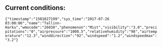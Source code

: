## Current conditions: 
 ``` {"timestamp":"1501027199","sys_time":"2017-07-26 03:00:06","name":"Tallinn-Harku","wmocode":"26038","phenomenon":"Mist","visibility":"3.0","precipitations":"0","airpressure":"1008.5","relativehumidity":"98","airtemperature":"12.3","winddirection":"92","windspeed":"1.2","windspeedmax":"3.2"} ```
